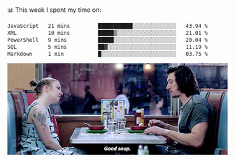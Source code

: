 <!-- <div align="center">
  <h1> Hello, There! <img src="https://media.giphy.com/media/hvRJCLFzcasrR4ia7z/giphy.gif" width="25px"></h1>
</div>

<p align="center">
    <a href="https://linkedin.com/in/willgreen98" alt="LinkedIn">
	    <img src="https://img.shields.io/badge/-LinkedIn-0e76a8?style=flat-square&logo=Linkedin&logoColor=white"/></a>
    <a href="https://twitter.com/Will_Green98" alt="Tweeter">
        <img src="https://img.shields.io/badge/-Twitter-00acee?style=flat-square&logo=Twitter&logoColor=white"/></a>
</p>

<div align="center">
	<h3> Will | 👨🏻‍💻 Software Engineer | 🌏 London, UK </h3>
</div>

![](https://visitor-badge.glitch.me/badge?page_id=willgreen98.visitor-badge)

### About Me

- 🥰 Worthless Dev
- 🎓 CS Graduate with (Pending) Honours from the University of Portsmouth.
 -->
📊 This week I spent my time on:
<!--START_SECTION:waka-->
```text
JavaScript   21 mins         ███████████░░░░░░░░░░░░░░   43.94 % 
XML          10 mins         █████▒░░░░░░░░░░░░░░░░░░░   21.01 % 
PowerShell   9 mins          █████░░░░░░░░░░░░░░░░░░░░   20.04 % 
SQL          5 mins          ██▓░░░░░░░░░░░░░░░░░░░░░░   11.19 % 
Markdown     1 min           █░░░░░░░░░░░░░░░░░░░░░░░░   03.75 % 
```
<!--END_SECTION:waka-->


![](goodSoup.gif)
